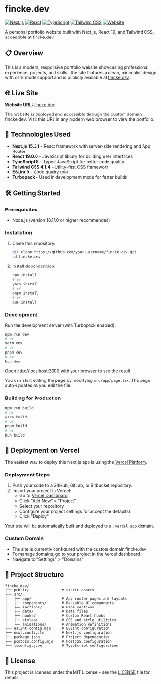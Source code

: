 # fincke.dev

[![Next.js](https://img.shields.io/badge/Next.js-15.3.1-000000?style=flat-square&logo=next.js)](https://nextjs.org/)
[![React](https://img.shields.io/badge/React-19.0.0-61DAFB?style=flat-square&logo=react)](https://react.dev/)
[![TypeScript](https://img.shields.io/badge/TypeScript-5-3178C6?style=flat-square&logo=typescript)](https://www.typescriptlang.org/)
[![Tailwind CSS](https://img.shields.io/badge/Tailwind-4.1.4-38B2AC?style=flat-square&logo=tailwind-css)](https://tailwindcss.com/)
[![Website](https://img.shields.io/badge/Website-Live-success?style=flat-square&logo=vercel)](https://fincke.dev)

A personal portfolio website built with Next.js, React 19, and Tailwind CSS, accessible at [fincke.dev](https://fincke.dev).

## 📋 Overview

This is a modern, responsive portfolio website showcasing professional experience, projects, and skills. The site features a clean, minimalist design with dark mode support and is publicly available at [fincke.dev](https://fincke.dev).

## 🌐 Live Site

**Website URL:** [fincke.dev](https://fincke.dev)

The website is deployed and accessible through the custom domain fincke.dev. Visit this URL in any modern web browser to view the portfolio.

## 🚀 Technologies Used

- **Next.js 15.3.1** - React framework with server-side rendering and App Router
- **React 19.0.0** - JavaScript library for building user interfaces
- **TypeScript 5** - Typed JavaScript for better code quality
- **Tailwind CSS 4.1.4** - Utility-first CSS framework
- **ESLint 9** - Code quality tool
- **Turbopack** - Used in development mode for faster builds

## 🛠️ Getting Started

### Prerequisites

- Node.js (version 18.17.0 or higher recommended)

### Installation

1. Clone this repository:
   ```bash
   git clone https://github.com/your-username/fincke.dev.git
   cd fincke.dev
   ```

2. Install dependencies:
   ```bash
   npm install
   # or
   yarn install
   # or
   pnpm install
   # or
   bun install
   ```

### Development

Run the development server (with Turbopack enabled):
```bash
npm run dev
# or
yarn dev
# or
pnpm dev
# or
bun dev
```

Open [http://localhost:3000](http://localhost:3000) with your browser to see the result.

You can start editing the page by modifying `src/app/page.tsx`. The page auto-updates as you edit the file.

### Building for Production

```bash
npm run build
# or
yarn build
# or
pnpm build
# or
bun build
```

## 🚢 Deployment on Vercel

The easiest way to deploy this Next.js app is using the [Vercel Platform](https://vercel.com).

### Deployment Steps

1. Push your code to a GitHub, GitLab, or Bitbucket repository.
2. Import your project to Vercel:
   - Go to [Vercel Dashboard](https://vercel.com/dashboard)
   - Click "Add New" > "Project"
   - Select your repository
   - Configure your project settings (or accept the defaults)
   - Click "Deploy"

Your site will be automatically built and deployed to a `.vercel.app` domain.

### Custom Domain

- The site is currently configured with the custom domain [fincke.dev](https://fincke.dev)
- To manage domains, go to your project in the Vercel dashboard
- Navigate to "Settings" > "Domains"

## 📁 Project Structure

```
fincke.dev/
├── public/               # Static assets
├── src/
│   ├── app/              # App router pages and layouts
│   ├── components/       # Reusable UI components
│   ├── sections/         # Page sections
│   ├── data/             # Data files
│   ├── hooks/            # Custom React hooks
│   ├── styles/           # CSS and style utilities
│   └── animations/       # Animation definitions
├── eslint.config.mjs     # ESLint configuration
├── next.config.ts        # Next.js configuration
├── package.json          # Project dependencies
├── postcss.config.mjs    # PostCSS configuration
└── tsconfig.json         # TypeScript configuration
```

## 📄 License

This project is licensed under the MIT License - see the [LICENSE](LICENSE) file for details.